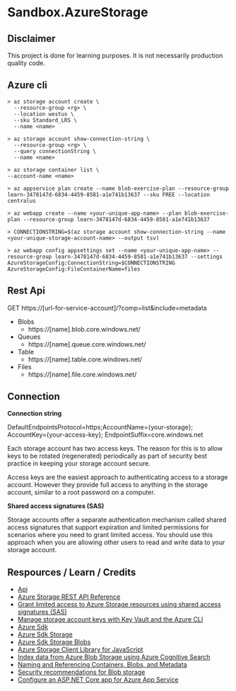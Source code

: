# Sandbox.AzureStorage


## Disclaimer

This project is done for learning purposes. It is not necessarily production quality code.


## Azure cli

```bh
> az storage account create \
  --resource-group <rg> \
  --location westus \
  --sku Standard_LRS \
  --name <name>

> az storage account show-connection-string \
  --resource-group <rg> \
  --query connectionString \
  --name <name>

> az storage container list \
--account-name <name>

> az appservice plan create --name blob-exercise-plan --resource-group learn-3478147d-6834-4459-8581-a1e741b13637 --sku FREE --location centralus

> az webapp create --name <your-unique-app-name> --plan blob-exercise-plan --resource-group learn-3478147d-6834-4459-8581-a1e741b13637

> CONNECTIONSTRING=$(az storage account show-connection-string --name <your-unique-storage-account-name> --output tsv)

> az webapp config appsettings set --name <your-unique-app-name> --resource-group learn-3478147d-6834-4459-8581-a1e741b13637 --settings AzureStorageConfig:ConnectionString=$CONNECTIONSTRING AzureStorageConfig:FileContainerName=files

```

## Rest Api

GET https://[url-for-service-account]/?comp=list&include=metadata

- Blobs
  - https://[name].blob.core.windows.net/
- Queues
  - https://[name].queue.core.windows.net/
- Table
  - https://[name].table.core.windows.net/
- Files
  - https://[name].file.core.windows.net/


## Connection

__Connection string__

DefaultEndpointsProtocol=https;AccountName={your-storage};
   AccountKey={your-access-key};
   EndpointSuffix=core.windows.net

Each storage account has two access keys. The reason for this is to allow keys to be rotated (regenerated) periodically as part of security best practice in keeping your storage account secure.

Access keys are the easiest approach to authenticating access to a storage account. However they provide full access to anything in the storage account, similar to a root password on a computer.


__Shared access signatures (SAS)__

Storage accounts offer a separate authentication mechanism called shared access signatures that support expiration and limited permissions for scenarios where you need to grant limited access. You should use this approach when you are allowing other users to read and write data to your storage account.


## Respources / Learn / Credits

- [Api](https://docs.microsoft.com/en-us/dotnet/api/overview/azure/storage)
- [Azure Storage REST API Reference](https://docs.microsoft.com/en-us/rest/api/storageservices/)
- [Grant limited access to Azure Storage resources using shared access signatures (SAS)](https://docs.microsoft.com/en-us/azure/storage/common/storage-sas-overview)
- [Manage storage account keys with Key Vault and the Azure CLI](https://docs.microsoft.com/en-us/azure/key-vault/secrets/overview-storage-keys)
- [Azure Sdk](https://github.com/Azure/azure-sdk-for-net)
- [Azure Sdk Storage](https://github.com/Azure/azure-sdk-for-net/tree/main/sdk/storage)
- [Azure Sdk Storage Blobs](https://github.com/Azure/azure-sdk-for-net/tree/main/sdk/storage/Azure.Storage.Blobs)
- [Azure Storage Client Library for JavaScript](https://github.com/Azure/azure-storage-node#azure-storage-javascript-client-library-for-browsers)
- [Index data from Azure Blob Storage using Azure Cognitive Search](https://docs.microsoft.com/en-us/azure/search/search-howto-indexing-azure-blob-storage)
- [Naming and Referencing Containers, Blobs, and Metadata](https://docs.microsoft.com/en-us/rest/api/storageservices/naming-and-referencing-containers--blobs--and-metadata)
- [Security recommendations for Blob storage](https://docs.microsoft.com/en-us/azure/storage/blobs/security-recommendations)
- [Configure an ASP.NET Core app for Azure App Service](https://docs.microsoft.com/en-us/azure/app-service/configure-language-dotnetcore?pivots=platform-windows)
